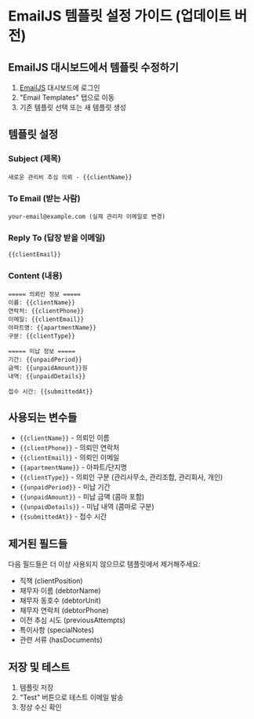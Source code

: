 # EmailJS 템플릿 설정 가이드 (업데이트 버전)

## EmailJS 대시보드에서 템플릿 수정하기

1. [EmailJS](https://dashboard.emailjs.com/) 대시보드에 로그인
2. "Email Templates" 탭으로 이동
3. 기존 템플릿 선택 또는 새 템플릿 생성

## 템플릿 설정

### Subject (제목)
```
새로운 관리비 추심 의뢰 - {{clientName}}
```

### To Email (받는 사람)
```
your-email@example.com (실제 관리자 이메일로 변경)
```

### Reply To (답장 받을 이메일)
```
{{clientEmail}}
```

### Content (내용)
```
===== 의뢰인 정보 =====
이름: {{clientName}}
연락처: {{clientPhone}}
이메일: {{clientEmail}}
아파트명: {{apartmentName}}
구분: {{clientType}}

===== 미납 정보 =====
기간: {{unpaidPeriod}}
금액: {{unpaidAmount}}원
내역: {{unpaidDetails}}

접수 시간: {{submittedAt}}
```

## 사용되는 변수들

- `{{clientName}}` - 의뢰인 이름
- `{{clientPhone}}` - 의뢰인 연락처
- `{{clientEmail}}` - 의뢰인 이메일
- `{{apartmentName}}` - 아파트/단지명
- `{{clientType}}` - 의뢰인 구분 (관리사무소, 관리조합, 관리회사, 개인)
- `{{unpaidPeriod}}` - 미납 기간
- `{{unpaidAmount}}` - 미납 금액 (콤마 포함)
- `{{unpaidDetails}}` - 미납 내역 (콤마로 구분)
- `{{submittedAt}}` - 접수 시간

## 제거된 필드들

다음 필드들은 더 이상 사용되지 않으므로 템플릿에서 제거해주세요:
- 직책 (clientPosition)
- 채무자 이름 (debtorName)
- 채무자 동호수 (debtorUnit)
- 채무자 연락처 (debtorPhone)
- 이전 추심 시도 (previousAttempts)
- 특이사항 (specialNotes)
- 관련 서류 (hasDocuments)

## 저장 및 테스트

1. 템플릿 저장
2. "Test" 버튼으로 테스트 이메일 발송
3. 정상 수신 확인